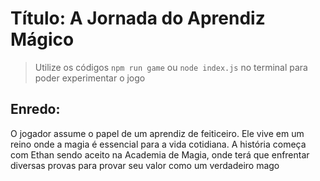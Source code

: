 # Título: A Jornada do Aprendiz Mágico

> Utilize os códigos `npm run game` ou `node index.js` no terminal para poder experimentar o jogo

## Enredo:
O jogador assume o papel de um aprendiz de feiticeiro. Ele vive em um reino onde a magia é essencial para a vida cotidiana. A história começa com Ethan sendo aceito na Academia de Magia, onde terá que enfrentar diversas provas para provar seu valor como um verdadeiro mago

